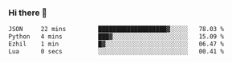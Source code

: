### Hi there 👋

<!--
**gustavkrist/gustavkrist** is a ✨ _special_ ✨ repository because its `README.md` (this file) appears on your GitHub profile.

Here are some ideas to get you started:

- 🔭 I’m currently working on ...
- 🌱 I’m currently learning ...
- 👯 I’m looking to collaborate on ...
- 🤔 I’m looking for help with ...
- 💬 Ask me about ...
- 📫 How to reach me: ...
- 😄 Pronouns: ...
- ⚡ Fun fact: ...
-->

<!--START_SECTION:waka-->

```txt
JSON     22 mins         ███████████████████▓░░░░░   78.03 %
Python   4 mins          ███▓░░░░░░░░░░░░░░░░░░░░░   15.09 %
Ezhil    1 min           █▓░░░░░░░░░░░░░░░░░░░░░░░   06.47 %
Lua      0 secs          ░░░░░░░░░░░░░░░░░░░░░░░░░   00.41 %
```

<!--END_SECTION:waka-->
